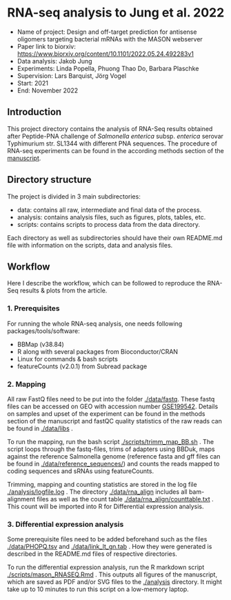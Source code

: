 # RNA-seq analysis to Jung et al. 2022

- Name of project: Design and off-target prediction for antisense oligomers targeting
  bacterial mRNAs with the MASON webserver
- Paper link to biorxiv: https://www.biorxiv.org/content/10.1101/2022.05.24.492283v1
- Data analysis: Jakob Jung
- Experiments: Linda Popella, Phuong Thao Do, Barbara Plaschke
- Supervision: Lars Barquist, Jörg Vogel
- Start: 2021
- End: November 2022

## Introduction

This project directory contains the analysis of RNA-Seq results obtained after Peptide-PNA challenge of *Salmonella enterica* subsp. *enterica*  serovar Typhimurium str. SL1344 with different PNA sequences. The procedure of RNA-seq experiments can be found in the according methods section of the [manuscript](https://www.biorxiv.org/content/10.1101/2022.05.24.492283v1).  

 

## Directory structure

The project is divided in 3 main subdirectories:

- data: contains all raw, intermediate and final data of the process.  
- analysis: contains analysis files, such as figures, plots, tables, etc. 
- scripts: contains scripts to process data from the data directory.

Each directory as well as subdirectories should have their own README.md file with information on the scripts, data and analysis files. 



## Workflow

Here I describe the workflow, which can be followed to reproduce the RNA-Seq results & plots from the article. 



### 1. Prerequisites

For running the whole RNA-seq analysis, one needs following packages/tools/software:

- BBMap (v38.84)
- R along with several packages from Bioconductor/CRAN 
- Linux for commands & bash scripts
- featureCounts (v2.0.1) from Subread package

 

### 2. Mapping

All raw FastQ files need to be put into the folder [./data/fastq](data/fastq). These fastq files can be accessed on GEO with accession number [GSE199542](https://www.ncbi.nlm.nih.gov/geo/query/acc.cgi?acc=GSE199542). Details on samples and upset of the experiment can be found in the methods section of the manuscript and fastQC quality statistics of the raw reads can be found in [./data/libs](./data/libs) . 

 To run the mapping, run the bash script [./scripts/trimm_map_BB.sh](./scripts/trimm_map_BB.sh) . The script loops through the fastq-files, trims of adapters using BBDuk, maps against the reference Salmonella genome (reference fasta and gff files can be found in [./data/reference_sequences/](./data/reference_sequences/)) and counts the reads mapped to coding sequences and sRNAs using featureCounts.

Trimming, mapping and counting statistics are stored in the log file [./analysis/logfile.log](./analysis/logfile.log) . The directory [./data/rna_align](./data/rna_align) includes all bam-alignment files as well as the count table [./data/rna_align/counttable.txt](./data/rna_align/counttable.txt) . This count will be imported into R for Differential expression analysis.



### 3. Differential expression analysis

Some prerequisite files need to be added beforehand such as the files [./data/PHOPQ.tsv](./data/PHOPQ.tsv)  and [./data/link_lt_gn.tab](./data/link_lt_gn.tab) . How they were generated is described in the README.md files of respective directories.

To run the differential expression analysis, run the R markdown script [./scripts/mason_RNASEQ.Rmd](./scripts/mason_RNASEQ.Rmd) . This outputs all figures of the manuscript, which are saved as PDF and/or SVG files to the [./analysis](./analysis) directory. It might take up to 10 minutes to run this script on a low-memory laptop. 